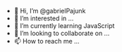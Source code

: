 - 👋 Hi, I’m @gabrielPajunk
- 👀 I’m interested in ...
- 🌱 I’m currently learning JavaScript
- 💞️ I’m looking to collaborate on ...
- 📫 How to reach me ...

<!---
gabrielPajunk/gabrielPajunk is a ✨ special ✨ repository because its `README.md` (this file) appears on your GitHub profile.
You can click the Preview link to take a look at your changes.
--->
